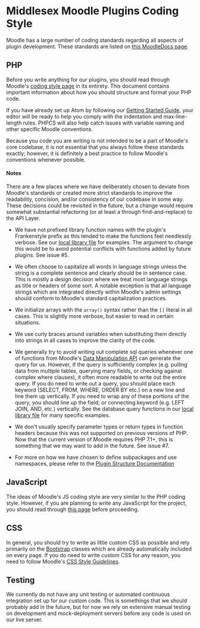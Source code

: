 # Middlesex Moodle Plugins Coding Style

Moodle has a large number of coding standards regarding all aspects of plugin development. These standards are listed on [this MoodleDocs page](https://docs.moodle.org/dev/Coding).

## PHP

Before you write anything for our plugins, you should read through Moodle's [coding style page](https://docs.moodle.org/dev/Coding_style) in its entirety. This document contains important information about how you should structure and format your PHP code.

If you have already set up Atom by following our [Getting Started Guide](/docs/CODING_STYLE.md#setting-up-atom), your editor will be ready to help you comply with the indentation and max-line-length rules. PHPCS will also help catch issues with variable naming and other specific Moodle conventions.

Because you code you are writing is not intended to be a part of Moodle's core codebase, it is not essential that you always follow these standards exactly; however, it is definitely a best practice to follow Moodle's conventions whenever possible.

#### Notes

There are a few places where we have deliberately chosen to deviate from Moodle's standards or created more strict standards to improve the readability, concision, and/or consistency of our codebase in some way. These decisions could be revisited in the future, but a change would require somewhat substantial refactoring (or at least a through find-and-replace) to the API Layer.

- We have not prefixed library function names with the plugin's Frankenstyle prefix as this tended to make the functions feel needlessly verbose. See our [local library file](/local/mxschool/locallib.php) for examples. The argument to change this would be to avoid potential conflicts with functions added by future plugins. See issue #5.

- We often choose to capitalize all words in language strings unless the string is a complete sentence and clearly should be in sentence case. This is mostly a design decision where we treat most language strings as title or headers of some sort. A notable exception is that all language strings which are integrated directly within Moodle's admin settings should conform to Moodle's standard capitalization practices.

- We initialize arrays with the `array()` syntax rather than the `[]` literal in all cases. This is slightly more verbose, but easier to read in certain situations.

- We use curly braces around variables when substituting them directly into strings in all cases to improve the clarity of the code.

- We generally try to avoid writing out complete sql queries whenever one of functions from Moodle's [Data Manipulation API](https://docs.moodle.org/dev/Data_manipulation_API) can generate the query for us. However, if the query is sufficiently complex (e.g. pulling data from multiple tables, querying many fields, or checking against complex where clauses), it often more readable to write out the entire query. If you do need to write out a query, you should place each keyword (SELECT, FROM, WHERE, ORDER BY etc.) on a new line and line them up vertically. If you need to wrap any of these portions of the query, you should line up the field, or connecting keyword (e.g. LEFT JOIN, AND, etc.) vertically. See the database query functions in our [local library file](/local/mxschool/locallib.php) for many specific examples.

- We don't usually specify parameter types or return types in function headers because this was not supported on previous versions of PHP. Now that the current version of Moodle requires PHP 7.1+, this is something that we may want to add in the future. See issue #7.

- For more on how we have chosen to define subpackages and use namespaces, please refer to the [Plugin Structure Documentation](/docs/PLUGIN_STRUCTURE.md)

## JavaScript

The ideas of Moodle's JS coding style are very similar to the PHP coding style. However, if you are planning to write any JavaScript for the project, you should read through [this page](https://docs.moodle.org/dev/Javascript/Coding_Style) before proceeding.

## CSS

In general, you should try to write as little custom CSS as possible and rely primarily on the [Bootstrap](https://getbootstrap.com/docs/4.0/getting-started/introduction/) classes which are already automatically included on every page. If you do need to write custom CSS for any reason, you need to follow Moodle's [CSS Style Guidelines](https://docs.moodle.org/dev/CSS_Coding_Style).

## Testing

We currently do not have any unit testing or automated continuous integration set up for our custom code. This is somethings that we should probably add in the future, but for now we rely on extensive manual testing on development and mock-deployment servers before any code is used on our live server.
